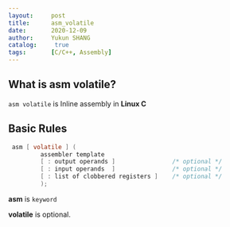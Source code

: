 ```yaml
---
layout:     post
title:      asm_volatile
date:       2020-12-09
author:     Yukun SHANG
catalog: 	 true
tags:       [C/C++, Assembly]
---
```


## What is asm volatile?

`asm volatile` is Inline assembly in **Linux C**

## Basic Rules

```c
 asm [ volatile ] (  
         assembler template
         [ : output operands ]                /* optional */
         [ : input operands  ]                /* optional */
         [ : list of clobbered registers ]    /* optional */
         );
```

**asm** is `keyword`

**volatile** is optional. 

